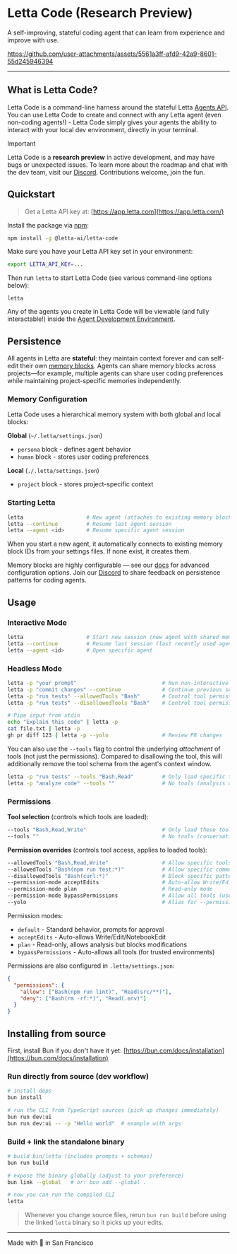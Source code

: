 # Letta Code (Research Preview)

A self-improving, stateful coding agent that can learn from experience and improve with use.

https://github.com/user-attachments/assets/5561a3ff-afd9-42a9-8601-55d245946394

---

## What is Letta Code?

Letta Code is a command-line harness around the stateful Letta [Agents API](https://docs.letta.com/api-reference/overview). You can use Letta Code to create and connect with any Letta agent (even non-coding agents!) - Letta Code simply gives your agents the ability to interact with your local dev environment, directly in your terminal.

> [!IMPORTANT]
> Letta Code is a **research preview** in active development, and may have bugs or unexpected issues. To learn more about the roadmap and chat with the dev team, visit our [Discord](https:/discord.gg/letta). Contributions welcome, join the fun.

## Quickstart

> Get a Letta API key at: [https://app.letta.com](https://app.letta.com/)

Install the package via [npm](https://docs.npmjs.com/downloading-and-installing-node-js-and-npm):
```bash
npm install -g @letta-ai/letta-code
```

Make sure you have your Letta API key set in your environment:
```bash
export LETTA_API_KEY=...
```

Then run `letta` to start Letta Code (see various command-line options below):
```
letta
```

Any of the agents you create in Letta Code will be viewable (and fully interactable!) inside the [Agent Development Environment](https://app.letta.com).

## Persistence

All agents in Letta are **stateful**: they maintain context forever and can self-edit their own [memory blocks](https://www.letta.com/blog/memory-blocks). Agents can share memory blocks across projects—for example, multiple agents can share user coding preferences while maintaining project-specific memories independently.

### Memory Configuration

Letta Code uses a hierarchical memory system with both global and local blocks:

**Global** (`~/.letta/settings.json`)
- `persona` block - defines agent behavior 
- `human` block - stores user coding preferences

**Local** (`./.letta/settings.json`)  
- `project` block - stores project-specific context

### Starting Letta

```bash
letta                    # New agent (attaches to existing memory blocks or creates new)
letta --continue         # Resume last agent session
letta --agent <id>       # Resume specific agent session
```

When you start a new agent, it automatically connects to existing memory block IDs from your settings files. If none exist, it creates them.

Memory blocks are highly configurable — see our [docs](https://docs.letta.com/guides/agents/memory-blocks) for advanced configuration options. Join our [Discord](https://discord.gg/letta) to share feedback on persistence patterns for coding agents.

## Usage

### Interactive Mode
```bash
letta                    # Start new session (new agent with shared memory blocks)
letta --continue         # Resume last session (last recently used agent)
letta --agent <id>       # Open specific agent
```

### Headless Mode
```bash
letta -p "your prompt"                           # Run non-interactive
letta -p "commit changes" --continue             # Continue previous session
letta -p "run tests" --allowedTools "Bash"       # Control tool permissions
letta -p "run tests" --disallowedTools "Bash"    # Control tool permissions

# Pipe input from stdin
echo "Explain this code" | letta -p
cat file.txt | letta -p
gh pr diff 123 | letta -p --yolo                 # Review PR changes
```

You can also use the `--tools` flag to control the underlying *attachment* of tools (not just the permissions).
Compared to disallowing the tool, this will additionally remove the tool schema from the agent's context window.
```bash
letta -p "run tests" --tools "Bash,Read"         # Only load specific tools
letta -p "analyze code" --tools ""               # No tools (analysis only)
```

### Permissions

**Tool selection** (controls which tools are loaded):
```bash
--tools "Bash,Read,Write"                        # Only load these tools
--tools ""                                       # No tools (conversation only)
```

**Permission overrides** (controls tool access, applies to loaded tools):
```bash
--allowedTools "Bash,Read,Write"                 # Allow specific tools
--allowedTools "Bash(npm run test:*)"            # Allow specific commands
--disallowedTools "Bash(curl:*)"                 # Block specific patterns
--permission-mode acceptEdits                    # Auto-allow Write/Edit tools
--permission-mode plan                           # Read-only mode
--permission-mode bypassPermissions              # Allow all tools (use carefully!)
--yolo                                           # Alias for --permission-mode bypassPermissions
```

Permission modes:
- `default` - Standard behavior, prompts for approval
- `acceptEdits` - Auto-allows Write/Edit/NotebookEdit
- `plan` - Read-only, allows analysis but blocks modifications
- `bypassPermissions` - Auto-allows all tools (for trusted environments)

Permissions are also configured in `.letta/settings.json`:
```json
{
  "permissions": {
    "allow": ["Bash(npm run lint)", "Read(src/**)"],
    "deny": ["Bash(rm -rf:*)", "Read(.env)"]
  }
}
```

## Installing from source

First, install Bun if you don't have it yet: [https://bun.com/docs/installation](https://bun.com/docs/installation)

### Run directly from source (dev workflow)
```bash
# install deps
bun install

# run the CLI from TypeScript sources (pick up changes immediately)
bun run dev:ui
bun run dev:ui -- -p "Hello world"  # example with args
```

### Build + link the standalone binary
```bash
# build bin/letta (includes prompts + schemas)
bun run build

# expose the binary globally (adjust to your preference)
bun link --global   # or: bun add --global .

# now you can run the compiled CLI
letta
```
> Whenever you change source files, rerun `bun run build` before using the linked `letta` binary so it picks up your edits.

---

Made with 💜 in San Francisco
